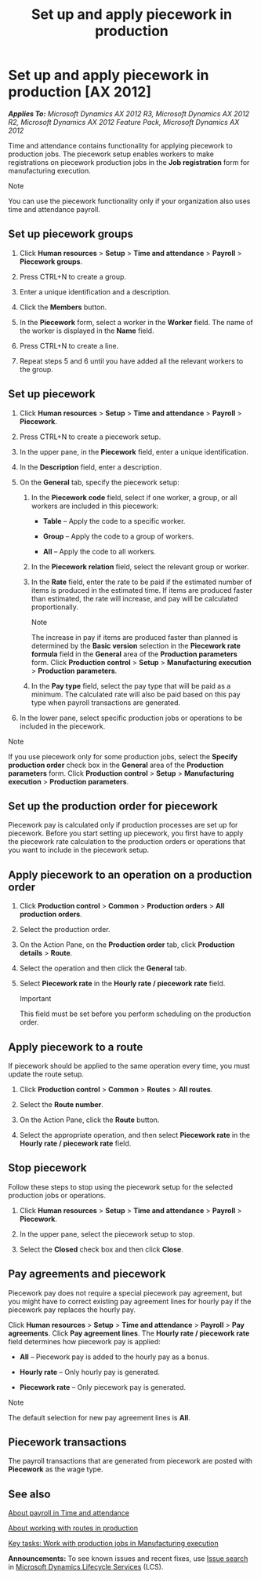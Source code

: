 ﻿---
title: Set up and apply piecework in production
TOCTitle: Set up and apply piecework in production
ms:assetid: 60a3075b-2e62-4bf2-aecb-3af36434fba8
ms:mtpsurl: https://technet.microsoft.com/en-us/library/Aa571121(v=AX.60)
ms:contentKeyID: 36057634
ms.date: 05/02/2014
mtps_version: v=AX.60
---

# Set up and apply piecework in production [AX 2012]


_**Applies To:** Microsoft Dynamics AX 2012 R3, Microsoft Dynamics AX 2012 R2, Microsoft Dynamics AX 2012 Feature Pack, Microsoft Dynamics AX 2012_

Time and attendance contains functionality for applying piecework to production jobs. The piecework setup enables workers to make registrations on piecework production jobs in the **Job registration** form for manufacturing execution.


> [!NOTE]
> <P>You can use the piecework functionality only if your organization also uses time and attendance payroll.</P>



## Set up piecework groups

1.  Click **Human resources** \> **Setup** \> **Time and attendance** \> **Payroll** \> **Piecework groups**.

2.  Press CTRL+N to create a group.

3.  Enter a unique identification and a description.

4.  Click the **Members** button.

5.  In the **Piecework** form, select a worker in the **Worker** field. The name of the worker is displayed in the **Name** field.

6.  Press CTRL+N to create a line.

7.  Repeat steps 5 and 6 until you have added all the relevant workers to the group.

## Set up piecework

1.  Click **Human resources** \> **Setup** \> **Time and attendance** \> **Payroll** \> **Piecework**.

2.  Press CTRL+N to create a piecework setup.

3.  In the upper pane, in the **Piecework** field, enter a unique identification.

4.  In the **Description** field, enter a description.

5.  On the **General** tab, specify the piecework setup:
    
    1.  In the **Piecework code** field, select if one worker, a group, or all workers are included in this piecework:
        
          - **Table** – Apply the code to a specific worker.
        
          - **Group** – Apply the code to a group of workers.
        
          - **All** – Apply the code to all workers.
    
    2.  In the **Piecework relation** field, select the relevant group or worker.
    
    3.  In the **Rate** field, enter the rate to be paid if the estimated number of items is produced in the estimated time. If items are produced faster than estimated, the rate will increase, and pay will be calculated proportionally.
        

        > [!NOTE]
        > <P>The increase in pay if items are produced faster than planned is determined by the <STRONG>Basic version</STRONG> selection in the <STRONG>Piecework rate formula</STRONG> field in the <STRONG>General</STRONG> area of the <STRONG>Production parameters</STRONG> form. Click <STRONG>Production control</STRONG> &gt; <STRONG>Setup</STRONG> &gt; <STRONG>Manufacturing execution</STRONG> &gt; <STRONG>Production parameters</STRONG>.</P>

    
    4.  In the **Pay type** field, select the pay type that will be paid as a minimum. The calculated rate will also be paid based on this pay type when payroll transactions are generated.

6.  In the lower pane, select specific production jobs or operations to be included in the piecework.


> [!NOTE]
> <P>If you use piecework only for some production jobs, select the <STRONG>Specify production order</STRONG> check box in the <STRONG>General</STRONG> area of the <STRONG>Production parameters</STRONG> form. Click <STRONG>Production control</STRONG> &gt; <STRONG>Setup</STRONG> &gt; <STRONG>Manufacturing execution</STRONG> &gt; <STRONG>Production parameters</STRONG>.</P>



## Set up the production order for piecework

Piecework pay is calculated only if production processes are set up for piecework. Before you start setting up piecework, you first have to apply the piecework rate calculation to the production orders or operations that you want to include in the piecework setup.

## Apply piecework to an operation on a production order

1.  Click **Production control** \> **Common** \> **Production orders** \> **All production orders**.

2.  Select the production order.

3.  On the Action Pane, on the **Production order** tab, click **Production details** \> **Route**.

4.  Select the operation and then click the **General** tab.

5.  Select **Piecework rate** in the **Hourly rate / piecework rate** field.
    

    > [!IMPORTANT]
    > <P>This field must be set before you perform scheduling on the production order.</P>



## Apply piecework to a route

If piecework should be applied to the same operation every time, you must update the route setup.

1.  Click **Production control** \> **Common** \> **Routes** \> **All routes**.

2.  Select the **Route number**.

3.  On the Action Pane, click the **Route** button.

4.  Select the appropriate operation, and then select **Piecework rate** in the **Hourly rate / piecework rate** field.

## Stop piecework

Follow these steps to stop using the piecework setup for the selected production jobs or operations.

1.  Click **Human resources** \> **Setup** \> **Time and attendance** \> **Payroll** \> **Piecework**.

2.  In the upper pane, select the piecework setup to stop.

3.  Select the **Closed** check box and then click **Close**.

## Pay agreements and piecework

Piecework pay does not require a special piecework pay agreement, but you might have to correct existing pay agreement lines for hourly pay if the piecework pay replaces the hourly pay.

Click **Human resources** \> **Setup** \> **Time and attendance** \> **Payroll** \> **Pay agreements**. Click **Pay agreement lines**. The **Hourly rate / piecework rate** field determines how piecework pay is applied:

  - **All** – Piecework pay is added to the hourly pay as a bonus.

  - **Hourly rate** – Only hourly pay is generated.

  - **Piecework rate** – Only piecework pay is generated.


> [!NOTE]
> <P>The default selection for new pay agreement lines is <STRONG>All</STRONG>.</P>



## Piecework transactions

The payroll transactions that are generated from piecework are posted with **Piecework** as the wage type.

## See also

[About payroll in Time and attendance](about-payroll-in-time-and-attendance.md)

[About working with routes in production](about-working-with-routes-in-production.md)

[Key tasks: Work with production jobs in Manufacturing execution](key-tasks-work-with-production-jobs-in-manufacturing-execution.md)

  
**Announcements:** To see known issues and recent fixes, use [Issue search](http://go.microsoft.com/fwlink/?linkid=389258) in [Microsoft Dynamics Lifecycle Services](http://go.microsoft.com/fwlink/?linkid=306505) (LCS).

